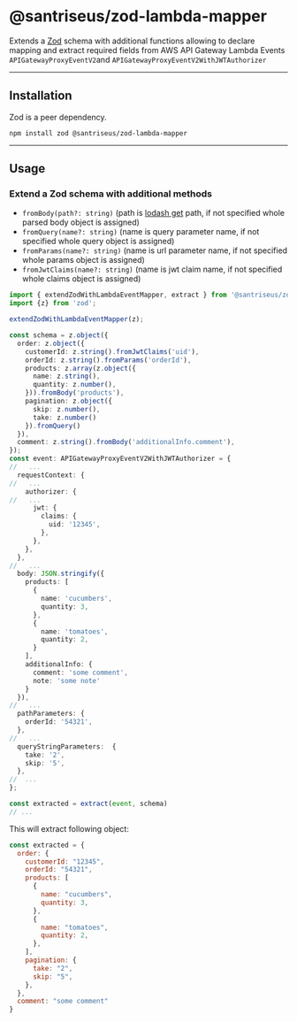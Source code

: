 # @santriseus/zod-lambda-mapper

Extends a [Zod](https://github.com/colinhacks/zod) schema with additional functions allowing to declare mapping and extract required fields from AWS API Gateway Lambda Events `APIGatewayProxyEventV2`and `APIGatewayProxyEventV2WithJWTAuthorizer`

----

## Installation

Zod is a peer dependency.

```shell
npm install zod @santriseus/zod-lambda-mapper
```

----

## Usage

### Extend a Zod schema with additional methods
- `fromBody(path?: string)` (path is [lodash get](https://lodash.com/docs#get) path, if not specified whole parsed body object is assigned)
- `fromQuery(name?: string)` (name is query parameter name, if not specified whole query object is assigned)
- `fromParams(name?: string)` (name is url parameter name, if not specified whole params object is assigned)
- `fromJwtClaims(name?: string)` (name is jwt claim name, if not specified whole claims object is assigned)

```typescript
import { extendZodWithLambdaEventMapper, extract } from '@santriseus/zod-lambda-mapper';
import {z} from 'zod';

extendZodWithLambdaEventMapper(z);

const schema = z.object({
  order: z.object({
    customerId: z.string().fromJwtClaims('uid'),
    orderId: z.string().fromParams('orderId'),
    products: z.array(z.object({
      name: z.string(),
      quantity: z.number(),
    })).fromBody('products'),
    pagination: z.object({
      skip: z.number(),
      take: z.number()
    }).fromQuery()
  }),
  comment: z.string().fromBody('additionalInfo.comment'),
});
const event: APIGatewayProxyEventV2WithJWTAuthorizer = {
//   ...  
  requestContext: {
//   ...
    authorizer: {
//   ...    
      jwt: {
        claims: {
          uid: '12345',
        },
      },
    },
  },
//   ...
  body: JSON.stringify({
    products: [
      {
        name: 'cucumbers',
        quantity: 3,
      },
      {
        name: 'tomatoes',
        quantity: 2,
      }
    ],
    additionalInfo: {
      comment: 'some comment',
      note: 'some note'
    }
  }),
//   ...
  pathParameters: {
    orderId: '54321',
  },
//   ...  
  queryStringParameters:  {
    take: '2',
    skip: '5',
  },
//  ...  
};

const extracted = extract(event, schema)
// ...
```

This will extract  following object:

```javascript
const extracted = {
  order: {
    customerId: "12345",
    orderId: "54321",
    products: [
      {
        name: "cucumbers",
        quantity: 3,
      },
      {
        name: "tomatoes",
        quantity: 2,
      },
    ],
    pagination: {
      take: "2",
      skip: "5",
    },
  },
  comment: "some comment"
}
```
